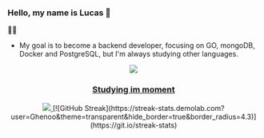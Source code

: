 ### Hello, my name is Lucas 👋

  👨‍💻
- My goal is to become a backend developer, focusing on GO, mongoDB, Docker and PostgreSQL, but I'm always studying other languages.

<div align="center" >
<a href="https://skillicons.dev"   >
  <img src="https://skillicons.dev/icons?i=git,ts,react,go,docker,mongodb,postgres," />
<br>
  <h3> 
  Studying im moment
  </h3> 
  <div>
  <a href="https://skillicons.dev"   >
    <img src="https://skillicons.dev/icons?i=prisma,tailwind,ts,react,nextjs" />
  </a>
    [![GitHub Streak](https://streak-stats.demolab.com?user=Ghenoo&theme=transparent&hide_border=true&border_radius=4.3)](https://git.io/streak-stats)
  </div>
 
